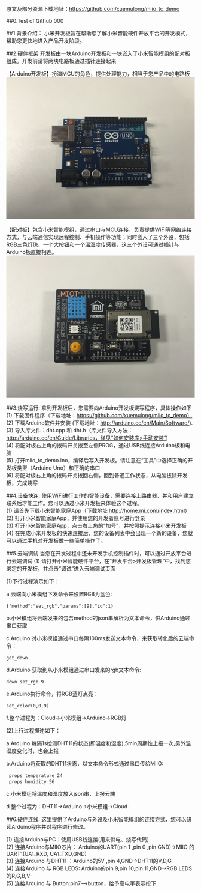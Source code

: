 原文及部分资源下载地址：https://github.com/xuemulong/miio_tc_demo

##0.Test of Github 000

##1.背景介绍：
小米开发板旨在帮助您了解小米智能硬件开放平台的开发模式，帮助您更快地进入产品开发阶段。  


##2.硬件框架
开发板由一块Arduino开发板和一块嵌入了小米智能模组的配对板组成。开发前请将两块电路板通过插针连接起来  

【Arduino开发板】扮演MCU的角色，提供处理能力，相当于您产品中的电路板
![](Arduino.JPG)

【配对板】包含小米智能模组，通过串口与MCU连接，负责提供WiFi等网络连接方式，与云端通信实现远程控制、手机操作等功能；同时嵌入了三个外设，包括RGB三色灯珠、一个大按钮和一个温湿度传感器，这三个外设可通过插针与Arduino板直接相连。
![](MIIO.JPG)

##3.烧写运行:
拿到开发板后，您需要向Arduino开发板烧写程序，具体操作如下  
(1) 下载固件程序（下载地址：https://github.com/xuemulong/miio_tc_demo） 
(2) 下载Arduino软件并安装 (下载地址：http://arduino.cc/en/Main/Software/).  
(3) 导入库文件：dht.cpp 和 dht.h（库文件导入方法：http://arduino.cc/en/Guide/Libraries，详见“如何安装库>手动安装”)  
(4) 将配对板右上角的拨码开关拨至左侧PROG，通过USB线连接Arduino板和电脑    
(5) 打开miio_tc_demo.ino，编译后写入开发板。请注意在“工具”中选择正确的开发板类型（Arduino Uno）和正确的串口  
(6) 将配对板右上角的拨码开关拨回右侧，回到普通工作状态，从电脑拔除开发板，完成烧写

##4.设备快连:
使用WiFi进行工作的智能设备，需要连接上路由器、并和用户建立联系后才能工作。您可以通过小米开发板来体验这个过程。  
(1) 请首先下载小米智能家庭App（下载地址 http://home.mi.com/index.html）  
(2) 打开小米智能家庭App，并使用您的开发者账号进行登录  
(3) 打开小米智能家庭App，点击右上角的“加号”，并按照提示连接小米开发板  
(4) 在完成小米开发板的快速连接后，您的设备列表中会出现一个新的设备，您就可以通过手机对开发板做一些简单操作了。

##5.云端调试
当您在开发过程中还未开发手机控制插件时，可以通过开放平台进行云端调试
(1) 请打开小米智能硬件平台，在“开发平台>开发板管理”中，找到您绑定的开发板，并点击“调试”进入云端调试页面

(1)下行过程演示如下：

   a.云端向小米模组下发命令来设置RGB为蓝色: 
    
    {"method":"set_rgb","params":[9],"id":1}

   b.小米模组将云端发来的包含method的json串解析为文本命令，供Arduino通过串口获取
   
   c.Arduino 对小米模组通过串口每隔100ms发送文本命令，来获取转化后的云端命令：
   
    get_down 

   d.Arduino 获取到从小米模组通过串口发来的rgb文本命令: 
    
    down set_rgb 9

   e.Arduino执行命令，将RGB蓝灯点亮：
    
    set_color(0,0,9)

   f.整个过程为：Cloud->小米模组->Arduino->RGB灯

(2)上行过程描述如下：

   a.Arduino 每隔1s检测DHT11的状态(即温度和湿度),5min周期性上报一次,另外温湿度变化时，也会上报

   b.Arduino将获取的DHT11状态，以文本命令形式通过串口传给MIIO:

     props temperature 24 
     props humidity 56

   c.小米模组将温度和湿度放入json串，上报云端

   d.整个过程为：DHT11->Arduino->小米模组->Cloud

##6.硬件连线:
这里提供了Arduino与外设及小米智能模组的连接方式，您可以研读Arduino程序并对程序进行修改。

(1) 连接Arduino与PC：使用USB线连接(用来供电、烧写代码)  
(2) 连接Arduino与MIIO芯片： Arduino的UART(pin 1 ,pin 0 ,pin GND)->MIIO 的UART1(UA1_RXD, UA1_TXD,GND)  
(3) 连接Arduino 与DHT11 ：Arduino的5V ,pin 4,GND->DHT11的V,D,G  
(4) 连接Arduino 与 RGB LEDS: Arduino的pin 9,pin 10,pin 11,GND->RGB LEDS的R,G,B,V-  
(5) 连接Arduino 与 Button:pin7-->button，给予高电平表示按下


